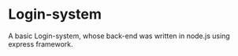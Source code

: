 # Login-system
A basic Login-system, whose back-end was written in node.js using express framework.
